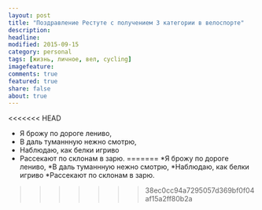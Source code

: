 ```yaml
---
layout: post
title: "Поздравление Рестуте с получением 3 категории в велоспорте"
description: 
headline: 
modified: 2015-09-15
category: personal
tags: [жизнь, личное, вел, cycling]
imagefeature:
comments: true
featured: true
share: false
about: true
---
```


<<<<<<< HEAD
* Я брожу по дороге лениво,
* В даль туманнную нежно смотрю,
* Наблюдаю, как белки игриво
* Рассекают по склонам в зарю.
=======
*Я брожу по дороге лениво,
*В даль туманнную нежно смотрю,
*Наблюдаю, как белки игриво
*Рассекают по склонам в зарю.
>>>>>>> 38ec0cc94a7295057d369bf0f04af15a2ff80b2a



